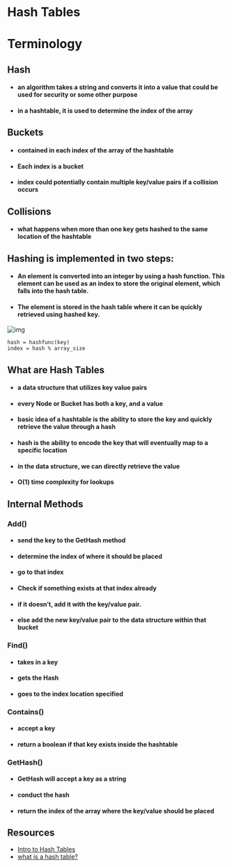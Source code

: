 # Hash Tables


# Terminology

## Hash

* #### an algorithm takes a string and converts it into a value that could be used for security or some other purpose

* #### in a hashtable, it is used to determine the index of the array

## Buckets

* #### contained in each index of the array of the hashtable

* #### Each index is a bucket

* #### index could potentially contain multiple key/value pairs if a collision occurs

## Collisions

* #### what happens when more than one key gets hashed to the same location of the hashtable


## Hashing is implemented in two steps:

* #### An element is converted into an integer by using a hash function. This element can be used as an index to store the original element, which falls into the hash table.

* #### The element is stored in the hash table where it can be quickly retrieved using hashed key.


![img](https://he-s3.s3.amazonaws.com/media/uploads/0e2c706.png)

```
hash = hashfunc(key)
index = hash % array_size
```

## What are Hash Tables 

* #### a data structure that utilizes key value pairs

* #### every Node or Bucket has both a key, and a value

* #### basic idea of a hashtable is the ability to store the key and quickly retrieve the value through a hash

* #### hash is the ability to encode the key that will eventually map to a specific location

* #### in the data structure, we can directly retrieve the value

* #### O(1) time complexity for lookups


## Internal Methods

### Add()

* #### send the key to the GetHash method

* #### determine the index of where it should be placed

* #### go to that index

* #### Check if something exists at that index already

* #### if it doesn’t, add it with the key/value pair.

* #### else add the new key/value pair to the data structure within that bucket

### Find()

* #### takes in a key

* #### gets the Hash

* #### goes to the index location specified

### Contains()

* #### accept a key

* #### return a boolean if that key exists inside the hashtable

### GetHash()

* #### GetHash will accept a key as a string

* #### conduct the hash

* #### return the index of the array where the key/value should be placed


## Resources

* [Intro to Hash Tables](https://codefellows.github.io/common_curriculum/data_structures_and_algorithms/Code_401/class-30/resources/Hashtables.html)
* [what is a hash table?](https://www.youtube.com/watch?v=MfhjkfocRR0)
